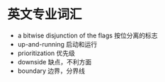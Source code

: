 # 英文专业词汇
- a bitwise disjunction of the flags    按位分离的标志
- up-and-running   启动和运行
- prioritization   优先级
- downside   缺点，不利方面
- boundary   边界，分界线